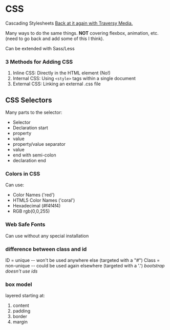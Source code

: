 # CSS
Cascading Stylesheets
[Back at it again with Traversy Media.](https://www.youtube.com/watch?v=yfoY53QXEnI)

Many ways to do the same things.
**NOT** covering flexbox, animation, etc. (need to go back and add some of this I think).

Can be extended with Sass/Less

### 3 Methods for Adding CSS
1. Inline CSS: Directly in the HTML element (No!)
2. Internal CSS: Using `<style>` tags within a single document
3. External CSS: Linking an external .css file

## CSS Selectors
Many parts to the selector:
- Selector
- Declaration start
- property
- value
- property/value separator
- value
- end with semi-colon
- declaration end

### Colors in CSS
Can use:
- Color Names ('red')
- HTML5 Color Names ('coral') 
- Hexadecimal (#f4f4f4)
- RGB rgb(0,0,255)

### Web Safe Fonts
Can use without any special installation

### difference between class and id
ID = unique -- won't be used anywhere else (targeted with a "#")
Class = non-unique -- could be used again elsewhere (targeted with a '.')
*bootstrap doesn't use ids*

### box model
layered starting at:
1. content
2. padding
3. border
4. margin